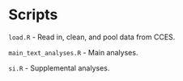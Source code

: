 # Scripts

`load.R` - Read in, clean, and pool data from CCES.

`main_text_analyses.R` - Main analyses.

`si.R` - Supplemental analyses.
